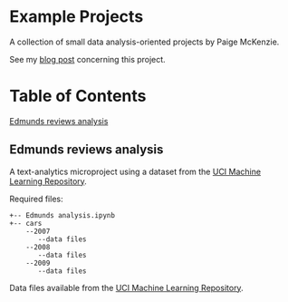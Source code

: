 # Example Projects

A collection of small data analysis-oriented projects by Paige McKenzie. 

See my [blog post](https://p-mckenzie.github.io/2017/12/12/instacart-part-1/ "Instacart Part 1 - Feature Engineering") concerning this project.

Table of Contents
======
[Edmunds reviews analysis](##-Edmunds-reviews-analysis) 

## Edmunds reviews analysis
A text-analytics microproject using a dataset from the [UCI Machine Learning Repository](http://archive.ics.uci.edu/ml/datasets/opinrank+review+dataset).

Required files:
```
+-- Edmunds analysis.ipynb
+-- cars
    --2007
       --data files
    --2008
       --data files
	--2009
       --data files
```
Data files available from  the [UCI Machine Learning Repository](http://archive.ics.uci.edu/ml/datasets/opinrank+review+dataset).